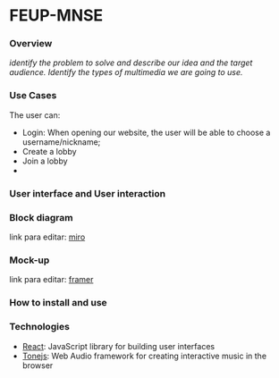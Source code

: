 # FEUP-MNSE

### Overview

*identify the problem to solve and describe our idea and the target audience. Identify the types of multimedia we are going to use.*

### Use Cases

The user can:

  * Login: When opening our website, the user will be able to choose a username/nickname;
  * Create a lobby
  * Join a lobby
  * 

### User interface and User interaction

### Block diagram

link para editar: [miro](https://miro.com/welcomeonboard/HLPSUFIjvCDol7kjUmAXiGEZJMSPVxuoaoUiQS3YoGbMLmTNmZaKHI4uKwBt4jZI)

### Mock-up

link para editar: [framer](https://framer.com/projects/Sequencer-App--xDJsuuMErWVXJM9c9W7d-cI87y?node=fz05UI8fr-page)

### How to install and use

### Technologies

* [React](https://reactjs.org/): JavaScript library for building user interfaces
* [Tonejs](https://tonejs.github.io/): Web Audio framework for creating interactive music in the browser
